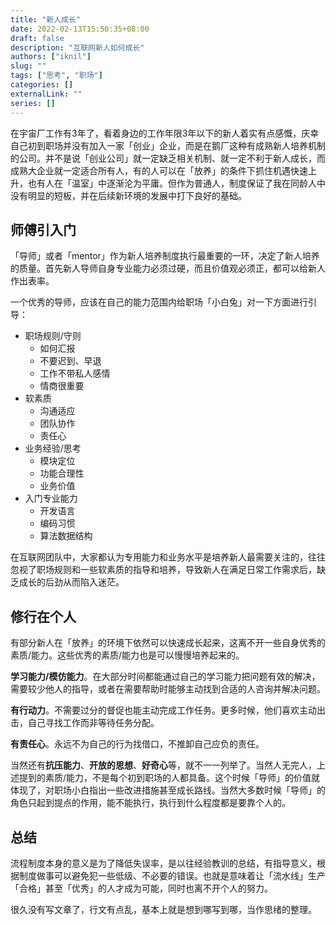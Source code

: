 ```yaml
---
title: "新人成长"
date: 2022-02-13T15:50:35+08:00
draft: false
description: "互联网新人如何成长"
authors: ["iknil"]
slug: ""
tags: ["思考", "职场"]
categories: []
externalLink: ""
series: []
---
```


在宇宙厂工作有3年了，看着身边的工作年限3年以下的新人着实有点感慨，庆幸自己初到职场并没有加入一家「创业」企业，而是在鹅厂这种有成熟新人培养机制的公司。并不是说「创业公司」就一定缺乏相关机制、就一定不利于新人成长，而成熟大企业就一定适合所有人，有的人可以在「放养」的条件下抓住机遇快速上升，也有人在「温室」中逐渐沦为平庸。但作为普通人，制度保证了我在同龄人中没有明显的短板，并在后续新环境的发展中打下良好的基础。

## 师傅引入门

「导师」或者「mentor」作为新人培养制度执行最重要的一环，决定了新人培养的质量。首先新人导师自身专业能力必须过硬，而且价值观必须正，都可以给新人作出表率。

一个优秀的导师，应该在自己的能力范围内给职场「小白兔」对一下方面进行引导：

- 职场规则/守则
  - 如何汇报
  - 不要迟到、早退
  - 工作不带私人感情
  - 情商很重要
- 软素质
  - 沟通适应
  - 团队协作
  - 责任心
- 业务经验/思考
  - 模块定位
  - 功能合理性
  - 业务价值
- 入门专业能力
  - 开发语言
  - 编码习惯
  - 算法数据结构

在互联网团队中，大家都认为专用能力和业务水平是培养新人最需要关注的，往往忽视了职场规则和一些软素质的指导和培养，导致新人在满足日常工作需求后，缺乏成长的后劲从而陷入迷茫。

## 修行在个人

有部分新人在「放养」的环境下依然可以快速成长起来，这离不开一些自身优秀的素质/能力。这些优秀的素质/能力也是可以慢慢培养起来的。

**学习能力/模仿能力**。在大部分时间都能通过自己的学习能力把问题有效的解决，需要较少他人的指导，或者在需要帮助时能够主动找到合适的人咨询并解决问题。

**有行动力**。不需要过分的督促也能主动完成工作任务。更多时候，他们喜欢主动出击，自己寻找工作而非等待任务分配。

**有责任心**。永远不为自己的行为找借口，不推卸自己应负的责任。

当然还有**抗压能力**、**开放的思想**、**好奇心**等，就不一一列举了。当然人无完人，上述提到的素质/能力，不是每个初到职场的人都具备。这个时候「导师」的价值就体现了，对职场小白指出一些改进措施甚至成长路线。当然大多数时候「导师」的角色只起到提点的作用，能不能执行，执行到什么程度都是要靠个人的。

## 总结

流程制度本身的意义是为了降低失误率，是以往经验教训的总结，有指导意义，根据制度做事可以避免犯一些低级、不必要的错误。也就是意味着让「流水线」生产「合格」甚至「优秀」的人才成为可能，同时也离不开个人的努力。

很久没有写文章了，行文有点乱，基本上就是想到哪写到哪，当作思绪的整理。